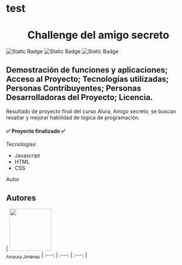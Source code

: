 # test
<h1 align="center">Challenge del amigo secreto</h1>

![Static Badge](https://img.shields.io/badge/Javascript-red)
![Static Badge](https://img.shields.io/badge/HTML-blue)
![Static Badge](https://img.shields.io/badge/CSS-green)


<h2>Demostración de funciones y aplicaciones;
Acceso al Proyecto;
Tecnologías utilizadas;
Personas Contribuyentes;
Personas Desarrolladoras del Proyecto;
Licencia.</h2>

Resultado de proyecto final del curso Alura, Amigo secreto, se buscan resaltar y 
mejorar habilidad de lógica de programación.

<h4>✅ Proyecto finalizado ✅</h4>

Tecnologías:
* Javascript
* HTML
* CSS

Autor
## Autores

| [<img src="[https://avatars.githubusercontent.com/u/126609437?v=4]" width=115><br><sub>Amaury Jiménez</sub>](https://github.com/SlipshodTide)
| :---: | :---: | :---: |


